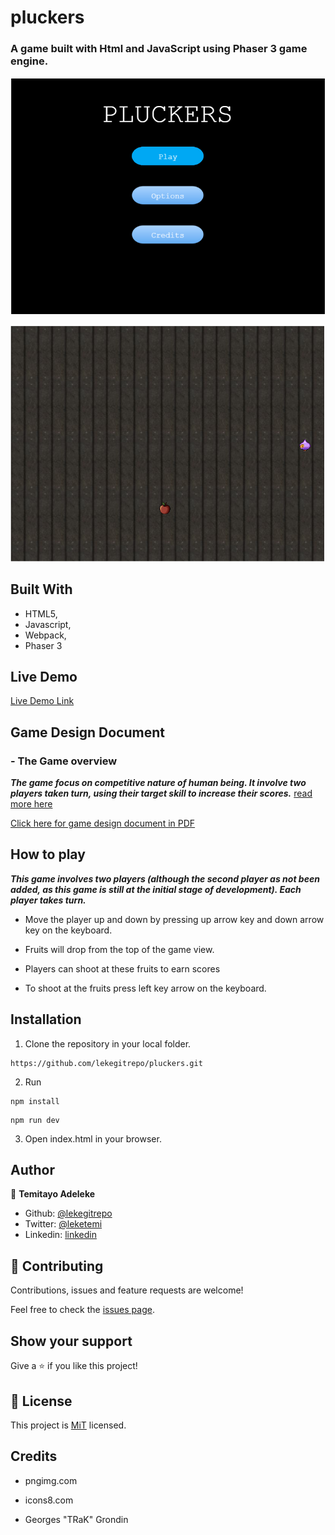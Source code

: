 # pluckers

### A game built with Html and JavaScript using Phaser 3 game engine.

![Screenshot](./assets/game-screenshot-1.png)

![Screenshot](./assets/game-screenshot-2.png)

## Built With

-   HTML5,
-   Javascript,
-   Webpack,
-   Phaser 3

## Live Demo

[Live Demo Link](https://dazzling-golick-9877b9.netlify.com/)

## Game Design Document

### - The Game overview

**_The game focus on competitive nature of human being. It involve two players taken turn, using their target skill to increase their scores._** [read more here](pluckers_GDD.md)

[Click here for game design document in PDF](./game-document/PLUCKERS-GDD.pdf)

## How to play

**_This game involves two players (although the second player as not been added, as this game is still at the initial stage of development). Each player takes turn._**

-   Move the player up and down by pressing up arrow key and down arrow key on the keyboard.

-   Fruits will drop from the top of the game view.

-   Players can shoot at these fruits to earn scores

-   To shoot at the fruits press left key arrow on the keyboard.

## Installation

1. Clone the repository in your local folder.

```
https://github.com/lekegitrepo/pluckers.git
```

2. Run

```
npm install
```

```
npm run dev
```

3. Open index.html in your browser.

## Author

👤 **Temitayo Adeleke**

-   Github: [@lekegitrepo](https://github.com/lekegitrepo)
-   Twitter: [@leketemi](https://twitter.com/leketemi)
-   Linkedin: [linkedin](https://www.linkedin.com/in/adeleke-temitayo-a69125188/)

## 🤝 Contributing

Contributions, issues and feature requests are welcome!

Feel free to check the [issues page](https://github.com/lekegitrepo/pluckers/issues).

## Show your support

Give a ⭐️ if you like this project!

## 📝 License

This project is [MiT](https://opensource.org/licenses/MIT) licensed.

## Credits

-   pngimg.com

-   icons8.com

-   Georges "TRaK" Grondin

